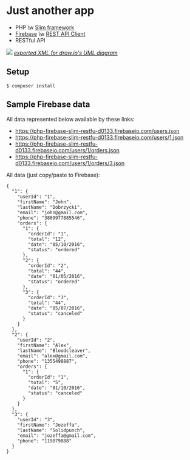 # Just another app

- PHP \w [Slim framework](https://packagist.org/packages/slim/slim)
- [Firebase](https://www.firebase.com/) \w [REST API Client](https://packagist.org/packages/ktamas77/firebase-php)
- RESTful API

![](https://s31.postimg.org/fi5faenzf/Untitled_Diagram.png)
*[exported XML for draw.io's UML diagram](http://pastebin.com/raw/amuqNyb8)*

## Setup

```
$ composer install
```

## Sample Firebase data

All data represented below available by these links:
- https://php-firebase-slim-restfu-d0133.firebaseio.com/users.json
- https://php-firebase-slim-restfu-d0133.firebaseio.com/users/1.json
- https://php-firebase-slim-restfu-d0133.firebaseio.com/users/1/orders.json
- https://php-firebase-slim-restfu-d0133.firebaseio.com/users/1/orders/3.json

All data (just copy/paste to Firebase):
```
{
  "1": {
    "userId": "1",
    "firstName": "John",
    "lastName": "Dobrzycki",
    "email": "john@gmail.com",
    "phone": "3809977885546",
    "orders": {
      "1": {  
        "orderId": "1",
        "total": "12",
        "date": "05/10/2016",
        "status": "ordered"
      },
      "2": {  
        "orderId": "2",
        "total": "44",
        "date": "01/05/2016",
        "status": "ordered"
      },
      "3": {  
        "orderId": "3",
        "total": "44",
        "date": "05/07/2016",
        "status": "canceled"
      }
    }
  },
  "2": {  
    "userId": "2",
    "firstName": "Alex",
    "lastName": "Bloodcleaver",
    "email": "alex@gmail.com",
    "phone": "1355498887",
    "orders": {
      "1": {  
        "orderId": "1",
        "total": "5",
        "date": "01/10/2016",
        "status": "canceled"
      }
    }
  },
  "3": {  
    "userId": "3",
    "firstName": "Jozeffa",
    "lastName": "Solidpunch",
    "email": "jozeffa@gmail.com",
    "phone": "119879888"
  }
}
```
